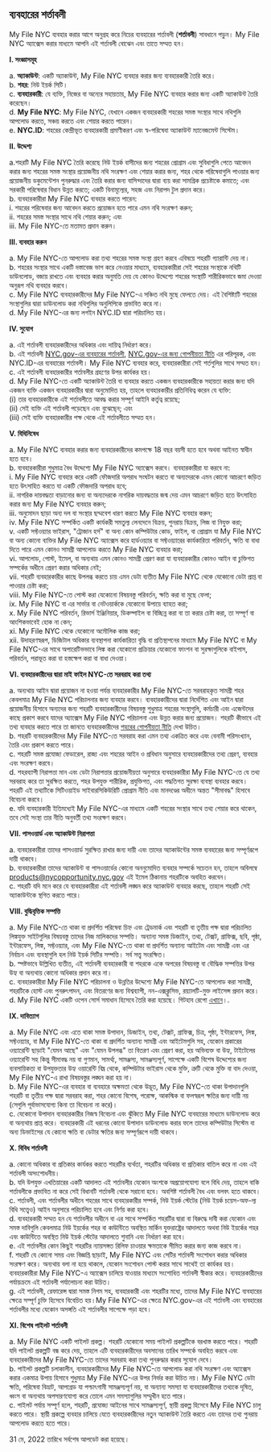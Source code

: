 ## ব্যবহারের শর্তাবলী

My File NYC ব্যবহার করার আগে অনুগ্রহ করে নিচের ব্যবহারের শর্তাবলী (**শর্তাবলী**) সাবধানে পড়ুন। My File NYC অ্যাক্সেস করার মাধ্যমে আপনি এই শর্তাবলী বোঝেন এবং তাতে সম্মত হন।

**I. সংজ্ঞাসমূহ**

a. **অ্যাকাউন্ট**: একটি অ্যাকাউন্ট, My File NYC ব্যবহার করার জন্য ব্যবহারকারী তৈরি করে।<br />
b. **শহর**: নিউ ইয়র্ক সিটি।<br />
c. **ব্যবহারকারী**: যে ব্যক্তি, নিজের বা অন্যের সহায়তায়, My File NYC ব্যবহার করার জন্য একটি অ্যাকাউন্ট তৈরি করেছেন।<br />
d. **My File NYC**: My File NYC, যেখানে একজন ব্যবহারকারী শহরের সমস্ত সংস্থার সাথে নথিগুলি আপলোড করতে, সঞ্চয় করতে এবং শেয়ার করতে পারেন।<br />
e. **NYC.ID**: শহরের কেন্দ্রীভূত ব্যবহারকারী প্রমাণীকরণ এবং স্ব-পরিষেবা অ্যাকাউন্ট ম্যানেজমেন্ট সিস্টেম।<br />

**II. উদ্দেশ্য**

a.শহরটি My File NYC তৈরি করেছে নিউ ইয়র্ক বাসীদের জন্য শহরের প্রোগ্রাম এবং সুবিধাগুলি পেতে আবেদন করার জন্য শহরের সমস্ত সংস্থার প্রয়োজনীয় নথি সংরক্ষণ এবং শেয়ার করার জন্য, শহর থেকে পরিষেবাগুলি পাওয়ার জন্য প্রয়োজনীয় ডকুমেন্টেশন পুনরুদ্ধার এবং তৈরি করার জন্য বাসিন্দাদের দ্বারা ব্যয় করা সামগ্রিক প্রচেষ্টাকে কমাতে; এবং সরকারী পরিষেবার বিধান উন্নত করতে; একটি বিনামূল্যের, সহজ এবং নিরাপদ টুল প্রদান করে।<br />
b. ব্যবহারকারীরা My File NYC ব্যবহার করতে পারেন:<br />
i. শহরের পরিষেবার জন্য আবেদন করতে প্রয়োজন হতে পারে এমন নথি সংরক্ষণ করুন;<br />
ii. শহরের সমস্ত সংস্থার সাথে নথি শেয়ার করুন; এবং<br />
iii. My File NYC-তে মতামত প্রদান করুন।<br />

**III. ব্যবহার করুন**

a. My File NYC-তে আপলোড করা তথ্য শহরের সমস্ত সংস্থা গ্রহণ করবে এবিষয়ে শহরটি গ্যারান্টি দেয় না।<br />
b. শহরের সংস্থার সাথে একটি দস্তাবেজ ভাগ করে নেওয়ার মাধ্যমে, ব্যবহারকারীরা সেই শহরের সংস্থাকে নথিটি ডাউনলোড, বজায় রাখতে এবং ব্যবহার করার অনুমতি দেয় যে কোনও উদ্দেশ্যে শহরের সংস্থাটি শারীরিকভাবে জমা দেওয়া অনুরূপ নথি ব্যবহার করবে।<br />
c. My File NYC ব্যবহারকারীদের My File NYC-এ সঞ্চিত নথি মুছে ফেলতে দেয়। এই বৈশিষ্ট্যটি শহরের সংস্থাগুলির দ্বারা ডাউনলোড করা নথিগুলির অনুলিপিকে প্রভাবিত করে না।<br />
d. My File NYC-এর জন্য লগইন NYC.ID দ্বারা পরিচালিত হয়।<br />

**IV. সুযোগ**

a. এই শর্তাবলী ব্যবহারকারীদের অধিকার এবং দায়িত্ব নির্ধারণ করে।<br />
b. এই শর্তাবলী [NYC.gov-এর ব্যবহারের শর্তাবলী](https://www1.nyc.gov/home/terms-of-use.page), [NYC.gov-এর জন্য গোপনীয়তা নীতি](https://www1.nyc.gov/home/privacy-policy.page) এর পরিপূরক, এবং NYC.ID-এর ব্যবহারের শর্তাবলী। My File NYC ব্যবহার করে, ব্যবহারকারীরা সেই শর্তগুলির সাথে সম্মত হন।
c. এই শর্তাবলী ব্যবহারকারীর শর্তাবলীর গ্রহণের উপর কার্যকর হয়।<br />
d. My File NYC-তে একটি অ্যাকাউন্ট তৈরি বা ব্যবহার করতে একজন ব্যবহারকারীকে সহায়তা করার জন্য যদি একজন ব্যক্তি একজন ব্যবহারকারীর দ্বারা অনুমোদিত হয়, তাহলে ব্যবহারকারীর প্রতিনিধিত্ব করেন যে ব্যক্তি:<br />
(i) তার ব্যবহারকারীকে এই শর্তাবলীতে আবদ্ধ করার সম্পূর্ণ আইনি কর্তৃত্ব রয়েছে; <br />
(ii) সেই ব্যক্তি এই শর্তাবলী পড়েছেন এবং বুঝেছে্ন; এবং <br />
(iii) সেই ব্যক্তি ব্যবহারকারীর পক্ষ থেকে এই শর্তাবলীতে সম্মত হন।<br />

**V. বিধিনিষেধ**

a. My File NYC ব্যবহার করার জন্য ব্যবহারকারীদের কমপক্ষে 18 বছর বয়সী হতে হবে অথবা আইনত স্বাধীন হতে হবে।<br />
b. ব্যবহারকারীরা শুধুমাত্র বৈধ উদ্দেশ্যে My File NYC অ্যাক্সেস করবে। ব্যবহারকারীরা যা করবে না:<br />
i. My File NYC ব্যবহার করে একটি ফৌজদারি অপরাধ সংঘটন করতে বা অন্যদেরকে এমন কোনো আচরণে জড়িত হতে উৎসাহিত করতে যা একটি ফৌজদারি অপরাধ হবে;<br />
ii. নাগরিক দায়বদ্ধতা বাড়ানোর জন্য বা অন্যদেরকে নাগরিক দায়বদ্ধতার জন্ম দেয় এমন আচরণে জড়িত হতে উৎসাহিত করার জন্য My File NYC ব্যবহার করুন;<br />
iii. অনুমোদন ছাড়া অন্য দল বা সংস্থার ছদ্মবেশ ধারণ করতে My File NYC ব্যবহার করুন;<br />
iv. My File NYC সম্পর্কিত একটি কার্যকরী সমতুল্য লেনদেনে বিক্রয়, পুনরায় বিক্রয়, লিজ বা নিযুক্ত করা;<br />
v. একটি সফ্টওয়্যার ভাইরাস, "ট্রোজান হর্স" বা অন্য কোন কম্পিউটার কোড, ফাইল, বা প্রোগ্রাম যা My File NYC বা অন্য কোনো ব্যক্তির My File NYC অ্যাক্সেস করে হার্ডওয়্যার বা সফ্টওয়্যারের কার্যকারিতা পরিবর্তন, ক্ষতি বা বাধা দিতে পারে এমন কোনও সামগ্রী আপলোড করতে My File NYC ব্যবহার করা;<br />
vi. আপলোড, পোস্ট, ইমেল, বা অন্যথায় এমন কোনও সামগ্রী প্রেরণ করা যা ব্যবহারকারীর কোনও আইন বা চুক্তিগত সম্পর্কের অধীনে প্রেরণ করার অধিকার নেই;<br />
vii. শহরটি ব্যবহারকারীর কাছে উপলব্ধ করতে চায় এমন ডেটা ব্যতীত My File NYC থেকে যেকোনো ডেটা প্রাপ্ত বা পাওয়ার চেষ্টা করা;<br />
viii. My File NYC-তে পোস্ট করা যেকোনো বিষয়বস্তু পরিবর্তন, ক্ষতি করা বা মুছে ফেলা;<br />
ix. My File NYC বা এর সার্ভার বা নেটওয়ার্ককে যেকোনো উপায়ে ব্যাহত করা;<br />
x. My File NYC পরিবর্তন, রিভার্স ইঞ্জিনিয়ার, ডিকম্পাইল বা বিচ্ছিন্ন করা বা তা করার চেষ্টা করা, তা সম্পূর্ণ বা আংশিকভাবেই হোক না কেন;<br />
xi. My File NYC থেকে যেকোনো অমৌলিক কাজ করা;<br />
xii. উদাহরণস্বরূপ, ডিজিটাল অধিকার ব্যবস্থাপনা কার্যকারিতা বৃদ্ধি বা প্রতিস্থাপনের মাধ্যমে My File NYC বা My File NYC-এর সাথে অপারেটিভভাবে লিঙ্ক করা যেকোনো প্রক্রিয়ার যেকোনো ফাংশন বা সুরক্ষাগুলিকে বাইপাস, পরিবর্তন, পরাভূত করা বা হস্তক্ষেপ করা বা বাধা দেওয়া।<br />

**VI. ব্যবহারকারীদের দ্বারা মাই ফাইল NYC-তে সরবরাহ করা তথ্য**

a. অন্যথায় আইন দ্বারা প্রয়োজন না হওয়া পর্যন্ত ব্যবহারকারীর My File NYC-তে সরবরাহকৃত সামগ্রী শহর কেবলমাত্র My File NYC পরিচালনার জন্য ব্যবহার করবে। ব্যবহারকারীদের দ্বারা নির্দেশিত এবং আইন দ্বারা প্রয়োজনীয় হিসাবে অন্যদের জন্য শহরটি ব্যবহারকারীদের বিষয়বস্তু শুধুমাত্র শহরের সংস্থাগুলি, কর্মচারী এবং এজেন্টদের কাছে প্রকাশ করবে যাদের অ্যাক্সেস My File NYC পরিচালনা এবং উন্নত করার জন্য প্রয়োজন। শহরটি কীভাবে এই তথ্য ব্যবহার করতে পারে তা জানতে ব্যবহারকারীদের [শহরের গোপনীয়তা নীতি](https://www1.nyc.gov/home/privacy-policy.page) দেখা উচিত।<br />
b. শহরটি ব্যবহারকারীদের My File NYC-তে সরবরাহ করা এমন তথ্য একত্রিত করে এবং বেনামী পরিসংখ্যান, তৈরি এবং প্রকাশ করতে পারে।<br />
c. শহরটি সমস্ত প্রযোজ্য ফেডারেল, রাজ্য এবং শহরের আইন ও প্রবিধান অনুসারে ব্যবহারকারীদের তথ্য প্রেরণ, ব্যবহার এবং সংরক্ষণ করবে।<br />
d. শহরব্যাপী নিরাপত্তা মান এবং ডেটা নিরাপত্তার প্রয়োজনীয়তা অনুসারে ব্যবহারকারীরা My File NYC-তে যে তথ্য সরবরাহ করে তা সুরক্ষিত করতে, শহর উপযুক্ত শারীরিক, প্রযুক্তিগত, এবং পদ্ধতিগত সুরক্ষা ব্যবস্থা ব্যবহার করবে। শহরটি এই তথ্যটিকে সিটিওয়াইড সাইবারসিকিউরিটি প্রোগ্রাম নীতি এবং মানদণ্ডের অধীনে অন্তত "সীমাবদ্ধ" হিসাবে বিবেচনা করবে।<br />
e. যদি ব্যবহারকারী ইতিমধ্যেই My File NYC-এর মাধ্যমে একটি শহরের সংস্থার সাথে তথ্য শেয়ার করে থাকেন, তবে সেই সংস্থা তার নীতি অনুবর্তী তথ্য সংরক্ষণ করবে।<br />

**VII. পাসওয়ার্ড এবং অ্যাকাউন্ট নিরাপত্তা**

a. ব্যবহারকারীরা তাদের পাসওয়ার্ড সুরক্ষিত রাখার জন্য দায়ী এবং তাদের অ্যাকাউন্টের সমস্ত ব্যবহারের জন্য সম্পূর্ণরূপে দায়ী থাকবে।<br />
b. ব্যবহারকারীরা তাদের অ্যাকাউন্ট বা পাসওয়ার্ডের কোনো অননুমোদিত ব্যবহার সম্পর্কে সচেতন হন, তাহলে অবিলম্বে [products@nycopportunity.nyc.gov](mailto:products@nycopportunity.nyc.gov) এই ইমেল ঠিকানায় শহরটিকে অবহিত করবেন।<br />
c. শহরটি যদি মনে করে যে ব্যবহারকারীরা এই শর্তাবলী লঙ্ঘন করে অ্যাকাউন্ট ব্যবহার করছে, তাহলে শহরটি সেই অ্যাকাউন্টকে স্থগিত করতে পারে।<br />

**VIII. বুদ্ধিবৃত্তিক সম্পত্তি**

a. My File NYC-তে থাকা বা প্রদর্শিত পরিষেবা চিহ্ন এবং ট্রেডমার্ক এবং শহরটি বা তৃতীয় পক্ষ দ্বারা পরিচালিত লিঙ্কযুক্ত সাইটগুলির বিষয়বস্তু তাদের নিজ মালিকদের সম্পত্তি। অন্যান্য সমস্ত ডিজাইন, তথ্য, টেক্সট, গ্রাফিক্স, ছবি, পৃষ্ঠা, ইন্টারফেস, লিঙ্ক, সফ্টওয়্যার, এবং My File NYC-তে থাকা বা প্রদর্শিত অন্যান্য আইটেম এবং সামগ্রী এবং এর নির্বাচন এবং ব্যবস্থাগুলি হল নিউ ইয়র্ক সিটির সম্পত্তি। সর্ব সত্ত্ব সংরক্ষিত।<br />
b. স্পষ্টভাবে উল্লিখিত ব্যতীত, এই শর্তাবলী ব্যবহারকারী বা শহরকে একে অপরের বিষয়বস্তু বা বৌদ্ধিক সম্পত্তির উপর উহ্য বা অন্যথায় কোনো অধিকার প্রদান করে না।<br />
c. ব্যবহারকারীরা My File NYC পরিচালনা ও উন্নতির উদ্দেশ্যে My File NYC-তে আপলোড করা সামগ্রী, শহরটিকে হোস্ট এবং পুনরুৎপাদন, এবং বিতরণের জন্য বিশ্বব্যাপী, নন-এক্সক্লুসিভ, রয়্যালটি-মুক্ত লাইসেন্স প্রদান করে।<br />
d. My File NYC একটি ওপেন সোর্স সমাধান হিসেবে তৈরি করা হয়েছে। গিটহাব রেপো [এখানে](https://github.com/CityOfNewYork/my-file-nyc)।.<br />

**IX. দাবিত্যাগ**

a. My File NYC এবং এতে থাকা সমস্ত উপাদান, ডিজাইন, তথ্য, টেক্সট, গ্রাফিক্স, চিত্র, পৃষ্ঠা, ইন্টারফেস, লিঙ্ক, সফ্টওয়্যার, বা My File NYC-তে থাকা বা প্রদর্শিত অন্যান্য সামগ্রী এবং আইটেমগুলি সহ, যেকোন প্রকারের ওয়্যারেন্টি ছাড়াই "যেমন আছে" এবং "যেমন উপলব্ধ" তা বিতরণ এবং প্রেরণ করা, হয় অভিব্যক্ত বা উহ্য, টাইটেলের ওয়্যারেন্টি সহ কিন্তু সীমাবদ্ধ নয় বা গুণমান, সামর্থ্য, সামঞ্জস্য, সামঞ্জস্যপূর্ণ, সাপেক্ষে একটি বিশেষ উদ্দেশ্যের জন্য ব্যবসায়িকতা বা উপযুক্ততার উহ্য ওয়ারেন্টি বিঘ্ন থেকে, কম্পিউটার ভাইরাস থেকে মুক্তি, ত্রুটি থেকে মুক্তি বা বাদ দেওয়া, My File NYC-এ রাখা বিষয়বস্তুর লঙ্ঘন করা হয় না।<br />
b. My File NYC-এর ব্যবহার বা ব্যবহারে অক্ষমতা থেকে উদ্ভূত, My File NYC-তে থাকা উপাদানগুলি শহরটি বা তৃতীয় পক্ষ দ্বারা সরবরাহ করা, শহর কোনো বিশেষ, পরোক্ষ, আকস্মিক বা ফলস্বরূপ ক্ষতির জন্য দায়ী নয় (সেগুলি পূর্বাভাসযোগ্য কিনা তা বিবেচনা না করে)।<br />
c. যেকোনো উপাদান ব্যবহারকারীর নিজস্ব বিবেচনা এবং ঝুঁকিতে My File NYC ব্যবহারের মাধ্যমে ডাউনলোড করে বা অন্যথায় প্রাপ্ত করে। ব্যবহারকারী এই ধরনের কোনো উপাদান ডাউনলোড করার ফলে তাদের কম্পিউটার সিস্টেম বা অন্য ডিভাইসের যে কোনো ক্ষতি বা ডেটার ক্ষতির জন্য সম্পূর্ণরূপে দায়ী থাকবে।<br />

**X. বিবিধ শর্তাবলী**

a. কোনো অধিকার বা প্রতিকার কার্যকর করতে শহরটির ব্যর্থতা, শহরটির অধিকার বা প্রতিকার বাতিল করে না এবং এই শর্তাবলী অসংশোধনীয়।<br />
b. যদি উপযুক্ত এখতিয়ারের একটি আদালত এই শর্তাবলীর যেকোন অংশকে অপ্রয়োগযোগ্য বলে বিধি দেয়, তাহলে বাকি শর্তাবলীকে প্রভাবিত না করে সেই বিধানটি শর্তাবলী থেকে সরানো হবে। অবশিষ্ট শর্তাবলী বৈধ এবং বলবৎ হতে থাকবে।<br />
c. শর্তাবলী, এবং শর্তাবলীর অধীনে শহরের সাথে ব্যবহারকারীর সম্পর্ক, নিউ ইয়র্ক স্টেটের (নিউ ইয়র্ক চয়েস-অফ-ল্য বিধি সত্ত্বেও) আইন অনুসারে পরিচালিত হবে এবং নির্ণয় করা হবে।<br />
d. ব্যবহারকারী সম্মত হন যে শর্তাবলীর অধীনে বা এর সাথে সম্পর্কিত শহরটির দ্বারা বা বিরুদ্ধে দাবী করা যেকোন এবং সমস্ত দাবিগুলি কেবলমাত্র নিউ ইয়র্কের শহর বা কাউন্টিতে অবস্থিত মার্কিন যুক্তরাষ্ট্রের আদালতে অথবা নিউ ইয়র্কের শহর এবং কাউন্টিতে অবস্থিত নিউ ইয়র্ক স্টেটের আদালতে শুনানি এবং নির্ধারণ করা হবে।<br />
e. এই শর্তাবলীর কোন কিছুই শহরটির ন্যায়সঙ্গত রিলিফ চাওয়ার ক্ষমতাকে সীমিত করার জন্য কাজ করবে না।<br />
f. শহরটি যে কোনো সময় এবং বিজ্ঞপ্তি ছাড়াই, My File NYC এবং সেটির শর্তাবলী সংশোধন করার অধিকার সংরক্ষণ করে। অন্যথায় বলা না হয়ে থাকলে, যেকোন সংশোধন পোস্ট করার সাথে সাথেই তা কার্যকর হয়। ব্যবহারকারীরা My File NYC-এ অ্যাক্সেস চালিয়ে যাওয়ার মাধ্যমে সংশোধিত শর্তাবলী স্বীকার করে। ব্যবহারকারীদের পর্যায়ক্রমে এই শর্তাবলী পর্যালোচনা করা উচিত।<br />
g. এই শর্তাবলী, রেফারেন্স দ্বারা সমস্ত নিগম সহ, ব্যবহারকারী এবং শহরটির মধ্যে, তাদের My File NYC ব্যবহারের ক্ষেত্রে সম্পূর্ণ চুক্তি হিসেবে বিবেচিত হয়।My File NYC-এর ক্ষেত্রে NYC.gov-এর এই শর্তাবলী এবং ব্যবহারের শর্তাবলীর মধ্যে যেকোন অসঙ্গতি এই শর্তাবলীর সাপেক্ষে পড়া হবে।<br />

**XI. বিশেষ পাইলট শর্তাবলী**

a. My File NYC একটি পাইলট প্রকল্প। শহরটি যেকোনো সময় পাইলট প্রকল্পটিকে বরখাস্ত করতে পারে। শহরটি যদি পাইলট প্রকল্পটি বন্ধ করে দেয়, তাহলে এটি ব্যবহারকারীদের অবসানের তারিখ সম্পর্কে অবহিত করবে এবং ব্যবহারকারীদের My File NYC-তে তাদের সরবরাহ করা তথ্য পুনরুদ্ধার করার সুযোগ দেবে।<br />
b. পাইলট প্রকল্পটি চলাকালীন, ব্যবহারকারীদের My File NYC-তে আপলোড করা নথি সংরক্ষণ এবং অ্যাক্সেস করার একমাত্র উপায় হিসাবে শুধুমাত্র My File NYC-এর উপর নির্ভর করা উচিত নয়। My File NYC ডেটা ক্ষতি, পরিষেবা বিভ্রাট, আপগ্রেড যা পশ্চাৎগামী সামঞ্জস্যপূর্ণ নয়, বা অন্যান্য সমস্যা যা ব্যবহারকারীদের তথ্যকে দূষিত, ধ্বংস বা অন্যথায় অপসারণযোগ্য করে তোলে এমন সমস্যাগুলির সম্মুখীন হতে পারে।<br />
c. পাইলট পর্যায় সম্পূর্ণ হলে, শহরটি, প্রযোজ্য আইনের সাথে সামঞ্জস্যপূর্ণ, স্থায়ী প্রকল্প হিসেবে My File NYC চালু করতে পারে। স্থায়ী প্রকল্পে ব্যবহার চালিয়ে যেতে ব্যবহারকারীদের নতুন অ্যাকাউন্ট তৈরি করতে এবং তাদের তথ্য পুনরায় আপলোড করতে হতে পারে।<br />

31 মে, 2022 তারিখে সর্বশেষ আপডেট করা হয়েছে।

